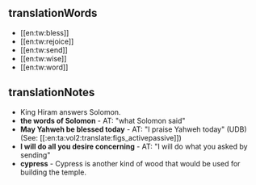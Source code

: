 ## translationWords

* [[en:tw:bless]]
* [[en:tw:rejoice]]
* [[en:tw:send]]
* [[en:tw:wise]]
* [[en:tw:word]]

## translationNotes

* King Hiram answers Solomon.
* **the words of Solomon** - AT: "what Solomon said"
* **May Yahweh be blessed today** - AT: "I praise Yahweh today" (UDB) (See: [[:en:ta:vol2:translate:figs_activepassive]])
* **I will do all you desire concerning** - AT: "I will do what you asked by sending"
* **cypress** - Cypress is another kind of wood that would be used for building the temple.
